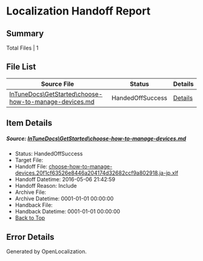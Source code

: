 # <a name='report-top'></a> Localization Handoff Report

## Summary
 Total Files | 1

## File List
 Source File | Status | Details 
 ----------- | ------ | ------- 
 [InTuneDocs\GetStarted\choose-how-to-manage-devices.md](https://github.com/Microsoft/IntuneDocs-pr/blob/f7e697985ce7bf6ae19089096bb625cae68d2813/InTuneDocs/GetStarted/choose-how-to-manage-devices.md) | HandedOffSuccess | [Details](#6dcd79d7540f819a9844cf369a212ed8ae2768fe481)

## Item Details
##### <a name='6dcd79d7540f819a9844cf369a212ed8ae2768fe481'></a> Source: [InTuneDocs\GetStarted\choose-how-to-manage-devices.md](https://github.com/Microsoft/IntuneDocs-pr/blob/f7e697985ce7bf6ae19089096bb625cae68d2813/InTuneDocs/GetStarted/choose-how-to-manage-devices.md)
* Status: HandedOffSuccess
* Target File: 
* Handoff File: [choose-how-to-manage-devices.20f1cf63526e8446a204174d32682ccf9a802918.ja-jp.xlf](https://github.com/Microsoft/EM.handoff/blob/245f2c2df7db6a17ef65ca2ea92e9d333128ad4e/ol-handoff/Microsoft/IntuneDocs-pr.ja-jp/master/choose-how-to-manage-devices.20f1cf63526e8446a204174d32682ccf9a802918.ja-jp.xlf)
* Handoff Datetime: 2016-05-06 21:42:59
* Handoff Reason: Include
* Archive File: 
* Archive Datetime: 0001-01-01 00:00:00
* Handback File: 
* Handback Datetime: 0001-01-01 00:00:00
* [Back to Top](#report-top)


## Error Details

Generated by OpenLocalization.
